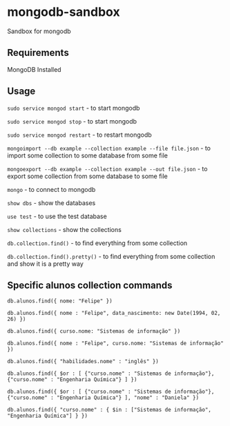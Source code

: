 # mongodb-sandbox
Sandbox for mongodb

## Requirements
MongoDB Installed

## Usage
`sudo service mongod start` - to start mongodb

`sudo service mongod stop` - to start mongodb

`sudo service mongod restart` - to restart mongodb

`mongoimport --db example --collection example --file file.json` - to import some collection to some database from some file

`mongoexport --db example --collection example --out file.json` - to export some collection from some database to some file

`mongo` - to connect to mongodb

`show dbs` - show the databases

`use test` - to use the test database

`show collections` - show the collections

`db.collection.find()` - to find everything from some collection

`db.collection.find().pretty()` - to find everything from some collection and show it is a pretty way

## Specific alunos collection commands

`db.alunos.find({
  nome: "Felipe"
})`


`db.alunos.find({
  nome : "Felipe",
  data_nascimento: new Date(1994, 02, 26)
})`


`db.alunos.find({
  curso.nome: "Sistemas de informação"
})`


`db.alunos.find({
  nome : "Felipe",
  curso.nome: "Sistemas de informação"
})`


`db.alunos.find({
  "habilidades.nome" : "inglês"
})`


`db.alunos.find({
  $or : [
    {"curso.nome" : "Sistemas de informação"},
    {"curso.nome" : "Engenharia Química"}
  ]
})`


`db.alunos.find({
  $or : [
    {"curso.nome" : "Sistemas de informação"},
    {"curso.nome" : "Engenharia Química"}
  ],
  "nome" : "Daniela"
})`


`db.alunos.find({
  "curso.nome" : {
    $in : ["Sistemas de informação", "Engenharia Química"]
  }
})`


